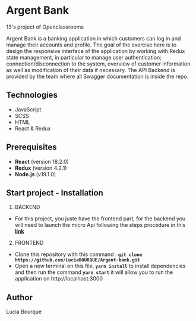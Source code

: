 # Argent Bank

13's project of Openclassrooms

Argent Bank is a banking application in which customers can log in and manage their accounts and profile.
The goal of the exercise here is to design the responsive interface of the application by working with Redux state management, in particular to manage user authentication; connection/disconnection to the system, overview of customer information as well as modification of their data if necessary.
The API Backend is provided by the team where all Swagger documentation is inside the repo.

## Technologies

- JavaScript
- SCSS
- HTML
- React & Redux

## Prerequisites

- **React** (version 18.2.0)
- **Redux** (version 4.2.1)
- **Node.js** (v19.1.0)

## Start project - Installation

1. BACKEND

- For this project, you juste have the frontend part, for the backend you will need to launch the micro Api following the steps procedure in this **[link](https://github.com/OpenClassrooms-Student-Center/Project-10-Bank-API.git)**

2. FRONTEND

- Clone this repository with this command : **`git clone https://github.com/LuciaBOURQUE/Argent-bank.git`**
- Open a new terminal on this file, **`yarn install`** to install dependencies and then run the command **`yarn start`** it will allow you to run the application on http://localhost:3000

## Author

Lucia Bourque

